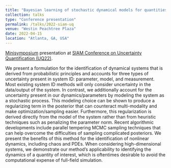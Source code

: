 ```yaml
---
title: "Bayesian learning of stochastic dynamical models for quantities of interest"
collection: talks
type: "Conference presentation"
permalink: /talks/2022-siam-uq
venue: "Westin Peachtree Plaza"
date: 2022-04-15
location: "Atlanta, GA, USA"
---
```


[Minisymposium](https://meetings.siam.org/sess/dsp_programsess.cfm?SESSIONCODE=73526) presentation at [SIAM Conference on Uncertainty Quantification (UQ22)](https://www.siam.org/conferences/cm/conference/uq22).

We present a formulation for the identification of dynamical systems that is derived from probabilistic principles and accounts for three types of uncertainty present in system ID: parameter, model, and measurement. Most existing system ID methods will only consider uncertainty in the data/output of the system. In contrast, we additionally account for the uncertainty present in our dynamics/parameters by modeling the system as a stochastic process. This modeling choice can be shown to produce a regularizing term in the posterior that can counteract multi-modality and make optimization/sampling easier. Furthermore, this regularization is derived directly from the model of the system rather than from heuristic techniques such as penalizing the parameter norm. Recent algorithmic developments include parallel tempering MCMC sampling techniques that can help overcome the difficulties of sampling complicated posteriors. We present the benefits of this method for the identification of nonlinear dynamics, including chaos and PDEs. When considering high-dimensional systems, we demonstrate our method’s applicability to identifying the dynamics of a quantity of interest, which is oftentimes desirable to avoid the computational expense of full-field simulation.
